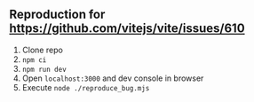 ## Reproduction for https://github.com/vitejs/vite/issues/610

1. Clone repo
2. `npm ci`
3. `npm run dev`
4. Open `localhost:3000` and dev console in browser
5. Execute `node ./reproduce_bug.mjs`
